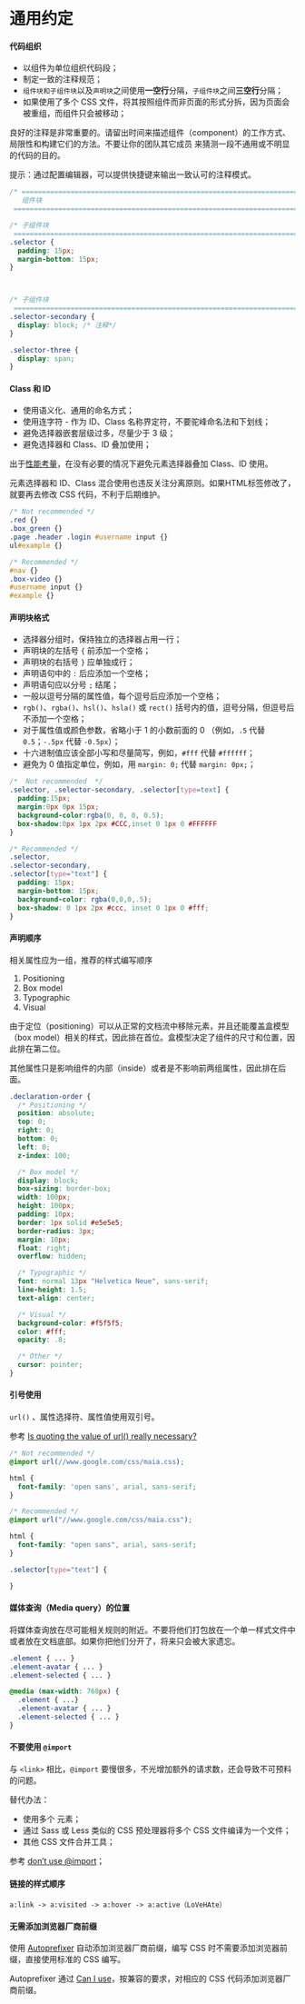 # 通用约定

#### 代码组织

- 以组件为单位组织代码段；
- 制定一致的注释规范；
- `组件块和子组件块`以及`声明块`之间使用**一空行**分隔，`子组件块`之间**三空行**分隔；
- 如果使用了多个 CSS 文件，将其按照组件而非页面的形式分拆，因为页面会被重组，而组件只会被移动；

良好的注释是非常重要的。请留出时间来描述组件（component）的工作方式、局限性和构建它们的方法。不要让你的团队其它成员 来猜测一段不通用或不明显的代码的目的。

提示：通过配置编辑器，可以提供快捷键来输出一致认可的注释模式。

```css
/* ==========================================================================
   组件块
 ============================================================================ */

/* 子组件块
 ============================================================================ */
.selector {
  padding: 15px;
  margin-bottom: 15px;
}



/* 子组件块
 ============================================================================ */
.selector-secondary {
  display: block; /* 注释*/
}

.selector-three {
  display: span;
}
```

#### Class 和 ID

- 使用语义化、通用的命名方式；
- 使用连字符 - 作为 ID、Class 名称界定符，不要驼峰命名法和下划线；
- 避免选择器嵌套层级过多，尽量少于 3 级；
- 避免选择器和 Class、ID 叠加使用；

出于[性能考量](http://www.stevesouders.com/blog/2009/06/18/simplifying-css-selectors/)，在没有必要的情况下避免元素选择器叠加 Class、ID  使用。

元素选择器和 ID、Class 混合使用也违反关注分离原则。如果HTML标签修改了，就要再去修改 CSS 代码，不利于后期维护。

```css
/* Not recommended */
.red {}
.box_green {}
.page .header .login #username input {}
ul#example {}

/* Recommended */
#nav {}
.box-video {}
#username input {}
#example {}
```

#### 声明块格式

- 选择器分组时，保持独立的选择器占用一行；
- 声明块的左括号 `{` 前添加一个空格；
- 声明块的右括号 `}` 应单独成行；
- 声明语句中的 `:` 后应添加一个空格；
- 声明语句应以分号 `;` 结尾；
- 一般以逗号分隔的属性值，每个逗号后应添加一个空格；
- `rgb()`、`rgba()`、`hsl()`、`hsla()` 或 `rect()`  括号内的值，逗号分隔，但逗号后不添加一个空格；
- 对于属性值或颜色参数，省略小于 1 的小数前面的 0 （例如，`.5` 代替 `0.5`；`-.5px` 代替 `-0.5px`）；
- 十六进制值应该全部小写和尽量简写，例如，`#fff` 代替 `#ffffff`；
- 避免为 0 值指定单位，例如，用 `margin: 0;` 代替 `margin: 0px;`；

```css
/*  Not recommended  */
.selector, .selector-secondary, .selector[type=text] {
  padding:15px;
  margin:0px 0px 15px;
  background-color:rgba(0, 0, 0, 0.5);
  box-shadow:0px 1px 2px #CCC,inset 0 1px 0 #FFFFFF
}

/* Recommended */
.selector,
.selector-secondary,
.selector[type="text"] {
  padding: 15px;
  margin-bottom: 15px;
  background-color: rgba(0,0,0,.5);
  box-shadow: 0 1px 2px #ccc, inset 0 1px 0 #fff;
}
```

#### 声明顺序

相关属性应为一组，推荐的样式编写顺序

1. Positioning
2. Box model
3. Typographic
4. Visual

由于定位（positioning）可以从正常的文档流中移除元素，并且还能覆盖盒模型（box model）相关的样式，因此排在首位。盒模型决定了组件的尺寸和位置，因此排在第二位。

其他属性只是影响组件的内部（inside）或者是不影响前两组属性，因此排在后面。

```css
.declaration-order {
  /* Positioning */
  position: absolute;
  top: 0;
  right: 0;
  bottom: 0;
  left: 0;
  z-index: 100;

  /* Box model */
  display: block;
  box-sizing: border-box;
  width: 100px;
  height: 100px;
  padding: 10px;
  border: 1px solid #e5e5e5;
  border-radius: 3px;
  margin: 10px;
  float: right;
  overflow: hidden;

  /* Typographic */
  font: normal 13px "Helvetica Neue", sans-serif;
  line-height: 1.5;
  text-align: center;

  /* Visual */
  background-color: #f5f5f5;
  color: #fff;
  opacity: .8;

  /* Other */
  cursor: pointer;
}
```

#### 引号使用

`url()` 、属性选择符、属性值使用双引号。

参考 [Is quoting the value of url() really necessary?](http://stackoverflow.com/questions/2168855/is-quoting-the-value-of-url-really-necessary)

```css
/* Not recommended */
@import url(//www.google.com/css/maia.css);

html {
  font-family: 'open sans', arial, sans-serif;
}

/* Recommended */
@import url("//www.google.com/css/maia.css");

html {
  font-family: "open sans", arial, sans-serif;
}

.selector[type="text"] {

}
```

#### 媒体查询（Media query）的位置

将媒体查询放在尽可能相关规则的附近。不要将他们打包放在一个单一样式文件中或者放在文档底部。如果你把他们分开了，将来只会被大家遗忘。

```css
.element { ... }
.element-avatar { ... }
.element-selected { ... }

@media (max-width: 768px) {
  .element { ...}
  .element-avatar { ... }
  .element-selected { ... }
}
```

#### 不要使用 `@import`

与 `<link>` 相比，`@import` 要慢很多，不光增加额外的请求数，还会导致不可预料的问题。

替代办法：

- 使用多个 <link> 元素；
- 通过 Sass 或 Less 类似的 CSS 预处理器将多个 CSS 文件编译为一个文件；
- 其他 CSS 文件合并工具；

参考 [don’t use @import](http://www.stevesouders.com/blog/2009/04/09/dont-use-import/)；

#### 链接的样式顺序

`a:link -> a:visited -> a:hover -> a:active（LoVeHAte）`

#### 无需添加浏览器厂商前缀

使用 [Autoprefixer](https://github.com/postcss/autoprefixer) 自动添加浏览器厂商前缀，编写 CSS 时不需要添加浏览器前缀，直接使用标准的 CSS 编写。

Autoprefixer 通过 [Can I use](http://caniuse.com/)，按兼容的要求，对相应的 CSS 代码添加浏览器厂商前缀。
